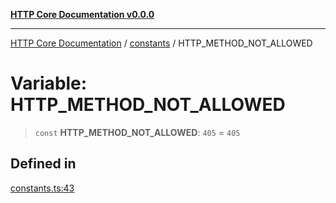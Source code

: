[**HTTP Core Documentation v0.0.0**](../../README.md)

***

[HTTP Core Documentation](../../modules.md) / [constants](../README.md) / HTTP\_METHOD\_NOT\_ALLOWED

# Variable: HTTP\_METHOD\_NOT\_ALLOWED

> `const` **HTTP\_METHOD\_NOT\_ALLOWED**: `405` = `405`

## Defined in

[constants.ts:43](https://github.com/stonemjs/http-core/blob/24dd4b3f1e59fc19fb65fa5316121fe4b68e4f41/src/constants.ts#L43)
